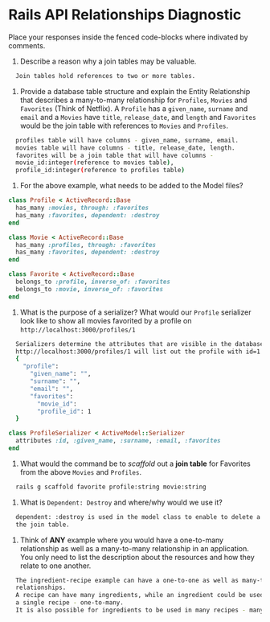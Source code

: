 # Rails API Relationships Diagnostic

Place your responses inside the fenced code-blocks where indivated by comments.

1.  Describe a reason why a join tables may be valuable.

```sh
  Join tables hold references to two or more tables.
```

1.  Provide a database table structure and explain the Entity Relationship that
describes a many-to-many relationship for `Profiles`, `Movies` and `Favorites`
(Think of Netflix). A `Profile` has a `given_name`, `surname` and `email` and a
`Movies` have `title`, `release_date`, and `length` and `Favorites` would be the
join table with references to `Movies` and `Profiles`.

```sh
  profiles table will have columns - given_name, surname, email.
  movies table will have columns - title, release_date, length.
  favorites will be a join table that will have columns -
  movie_id:integer(reference to movies table),
  profile_id:integer(reference to profiles table)
```

1.  For the above example, what needs to be added to the Model files?

```rb
class Profile < ActiveRecord::Base
  has_many :movies, through: :favorites
  has_many :favorites, dependent: :destroy
end
```

```rb
class Movie < ActiveRecord::Base
  has_many :profiles, through: :favorites
  has_many :favorites, dependent: :destroy
end
```

```rb
class Favorite < ActiveRecord::Base
  belongs_to :profile, inverse_of: :favorites
  belongs_to :movie, inverse_of: :favorites
end
```

1.  What is the purpose of a serializer? What would our `Profile` serializer look
like to show all movies favorited by a profile on
`http://localhost:3000/profiles/1`

```sh
  Serializers determine the attributes that are visible in the database.
  http://localhost:3000/profiles/1 will list out the profile with id=1.
  {
    "profile":
      "given_name": "",
      "surname": "",
      "email": "",
      "favorites":
        "movie_id":
        "profile_id": 1
  }
```

```rb
class ProfileSerializer < ActiveModel::Serializer
  attributes :id, :given_name, :surname, :email, :favorites
end
```

1.  What would the command be to _scaffold_ out a **join table** for Favorites from
the above `Movies` and `Profiles`.

```sh
  rails g scaffold favorite profile:string movie:string
```

1.  What is `Dependent: Destroy` and where/why would we use it?

```sh
  dependent: :destroy is used in the model class to enable to delete a column in
  the join table.
```

1.  Think of **ANY** example where you would have a one-to-many relationship as well
as a many-to-many relationship in an application. You only need to list the
description about the resources and how they relate to one another.

```sh
  The ingredient-recipe example can have a one-to-one as well as many-to-many
  relationships.
  A recipe can have many ingredients, while an ingredient could be used in
  a single recipe - one-to-many.
  It is also possible for ingredients to be used in many recipes - many-to-many.
```
